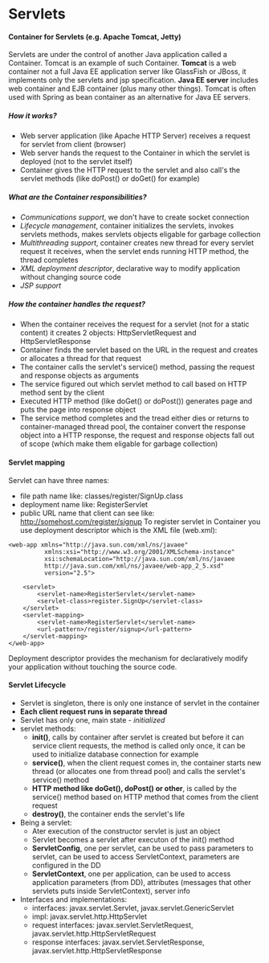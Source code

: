 # Servlets

#### Container for Servlets (e.g. Apache Tomcat, Jetty)
Servlets are under the control of another Java application called a Container. Tomcat is an example of such Container. 
__Tomcat__ is a web container not a full Java EE application server like GlassFish or JBoss, it implements only the servlets and jsp specification. __Java EE server__ includes web container and EJB container (plus many other things). 
Tomcat is often used with Spring as bean container as an alternative for Java EE servers.

##### How it works?
* Web server application (like Apache HTTP Server) receives a request for servlet from client (browser)
* Web server hands the request to the Container in which the servlet is deployed (not to the servlet itself)
* Container gives the HTTP request to the servlet and also call's the servlet methods (like doPost() or doGet() for example)

##### What are the Container responsibilities?
* _Communications support_, we don't have to create socket connection
* _Lifecycle management_, container initializes the servlets, invokes servlets methods, makes servlets objects eligable for garbage collection
* _Multithreading support_, container creates new thread for every servlet request it receives, when the servlet ends running HTTP method, the thread completes
* _XML deployment descriptor_, declarative way to modify application without changing source code
* _JSP support_

##### How the container handles the request?
* When the container receives the request for a servlet (not for a static content) it creates 2 objects: HttpServletRequest and HttpServletResponse
* Container finds the servlet based on the URL in the request and creates or allocates a thread for that request
* The container calls the servlet's service() method, passing the request and response objects as arguments
* The service figured out which servlet method to call based on HTTP method sent by the client
* Executed HTTP method (like doGet() or doPost()) generates page and puts the page into response object
* The service method completes and the tread either dies or returns to container-managed thread pool, the container convert the response object into a HTTP response, the request and response objects fall out of scope (which make them eligable for garbage collection)

#### Servlet mapping
Servlet can have three names:
* file path name like: classes/register/SignUp.class
* deployment name like: RegisterServlet
* public URL name that client can see like: http://somehost.com/register/signup
To register servlet in Container you use deployment descriptor which is the XML file (web.xml):
```
<web-app xmlns="http://java.sun.com/xml/ns/javaee"
	      xmlns:xsi="http://www.w3.org/2001/XMLSchema-instance"
	      xsi:schemaLocation="http://java.sun.com/xml/ns/javaee 
	      http://java.sun.com/xml/ns/javaee/web-app_2_5.xsd"
	      version="2.5">
    
    <servlet>
        <servlet-name>RegisterServlet</servlet-name>
        <servlet-class>register.SignUp</servlet-class>
    </servlet>
    <servlet-mapping>
        <servlet-name>RegisterServlet</servlet-name>
        <url-pattern>/register/signup</url-pattern>
    </servlet-mapping>
</web-app>
```
Deployment descriptor provides the mechanism for declaratively modify your application without touching the source code.

#### Servlet Lifecycle
* Servlet is singleton, there is only one instance of servlet in the container
* __Each client request runs in separate thread__
* Servlet has only one, main state - _initialized_
* servlet methods:
    * __init()__, calls by container after servlet is created but before it can service client requests, the method is called only once, it can be used to initialize database connection for example
    * __service()__, when the client request comes in, the container starts new thread (or allocates one from thread pool) and calls the servlet's service() method 
    * __HTTP method like doGet(), doPost() or other__, is called by the service() method based on HTTP method that comes from the client request
    * __destroy()__, the container ends the servlet's life
* Being a servlet:
    * Ater execution of the constructor servlet is just an object
    * Servlet becomes a servlet after executon of the init() method
    * __ServletConfig__, one per servlet, can be used to pass parameters to servlet, can be used to access ServletContext, parameters are configured in the DD
    * __ServletContext__, one per application, can be used to access application parameters (from DD), attributes (messages that other servlets puts inside ServletContext), server info
* Interfaces and implementations:
    * interfaces: javax.servlet.Servlet, javax.servlet.GenericServlet
    * impl: javax.servlet.http.HttpServlet
    * request interfaces: javax.servlet.ServletRequest, javax.servlet.http.HttpServletRequest
    * response interfaces: javax.servlet.ServletResponse, javax.servlet.http.HttpServletResponse

